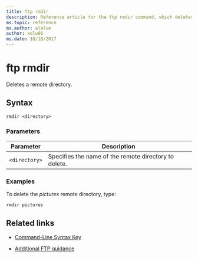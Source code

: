 ```yaml
---
title: ftp rmdir
description: Reference article for the ftp rmdir command, which deletes a root directory.
ms.topic: reference
ms.author: alalve
author: xelu86
ms.date: 10/16/2017
---
```



# ftp rmdir



Deletes a remote directory.

## Syntax

```
rmdir <directory>
```

### Parameters

| Parameter | Description |
| --------- | ----------- |
| `<directory>` | Specifies the name of the remote directory to delete. |

### Examples

To delete the *pictures* remote directory, type:

```
rmdir pictures
```

## Related links

- [Command-Line Syntax Key](command-line-syntax-key.md)

- [Additional FTP guidance](/previous-versions/orphan-topics/ws.10/cc756013(v=ws.10))
